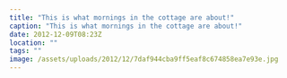 ```yaml
---
title: "This is what mornings in the cottage are about!"
caption: "This is what mornings in the cottage are about!"
date: 2012-12-09T08:23Z
location: ""
tags: ""
image: /assets/uploads/2012/12/7daf944cba9ff5eaf8c674858ea7e93e.jpg
---
```

